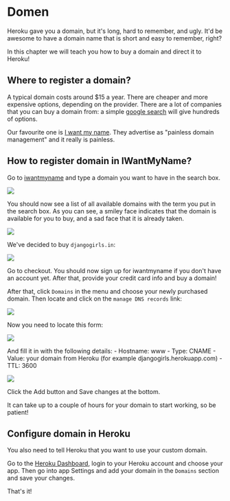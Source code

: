 # Domen

Heroku gave you a domain, but it's long, hard to remember, and ugly. It'd be awesome to have a domain name that is short and easy to remember, right?

In this chapter we will teach you how to buy a domain and direct it to Heroku!

## Where to register a domain?

A typical domain costs around $15 a year. There are cheaper and more expensive options, depending on the provider. There are a lot of companies that you can buy a domain from: a simple [google search][1] will give hundreds of options.

 [1]: https://www.google.com/search?q=register%20domain

Our favourite one is [I want my name][2]. They advertise as "painless domain management" and it really is painless.

 [2]: https://iwantmyname.com/

## How to register domain in IWantMyName?

Go to [iwantmyname][3] and type a domain you want to have in the search box.

 [3]: http://iwantmyname.com

![][4]

 [4]: images/1.png

You should now see a list of all available domains with the term you put in the search box. As you can see, a smiley face indicates that the domain is available for you to buy, and a sad face that it is already taken.

![][5]

 [5]: images/2.png

We've decided to buy `djangogirls.in`:

![][6]

 [6]: images/3.png

Go to checkout. You should now sign up for iwantmyname if you don't have an account yet. After that, provide your credit card info and buy a domain!

After that, click `Domains` in the menu and choose your newly purchased domain. Then locate and click on the `manage DNS records` link:

![][7]

 [7]: images/4.png

Now you need to locate this form:

![][8]

 [8]: images/5.png

And fill it in with the following details: - Hostname: www - Type: CNAME - Value: your domain from Heroku (for example djangogirls.herokuapp.com) - TTL: 3600

![][9]

 [9]: images/6.png

Click the Add button and Save changes at the bottom.

It can take up to a couple of hours for your domain to start working, so be patient!

## Configure domain in Heroku

You also need to tell Heroku that you want to use your custom domain.

Go to the [Heroku Dashboard][10], login to your Heroku account and choose your app. Then go into app Settings and add your domain in the `Domains` section and save your changes.

 [10]: https://dashboard.heroku.com/apps

That's it!